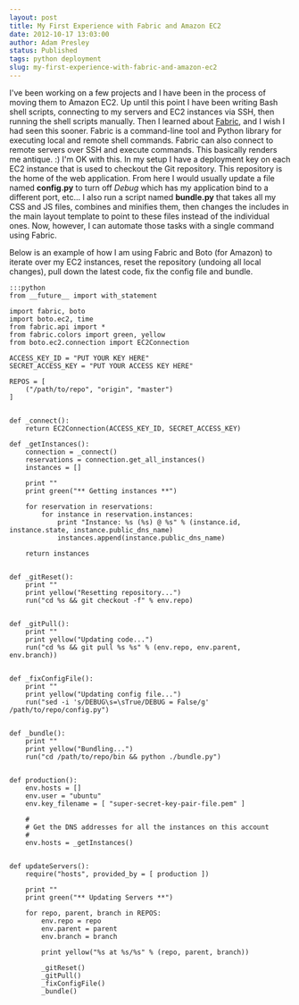 ```yaml
---
layout: post
title: My First Experience with Fabric and Amazon EC2
date: 2012-10-17 13:03:00
author: Adam Presley
status: Published
tags: python deployment
slug: my-first-experience-with-fabric-and-amazon-ec2
---
```


I've been working on a few projects and I have been in the process of
moving them to Amazon EC2. Up until this point I have been writing Bash
shell scripts, connecting to my servers and EC2 instances via SSH, then
running the shell scripts manually. Then I learned about [Fabric](http://docs.fabfile.org/), and
I wish I had seen this sooner. Fabric is a command-line tool and Python
library for executing local and remote shell commands. Fabric can also
connect to remote servers over SSH and execute commands. This basically
renders me antique. :) I'm OK with this. In my setup I have a deployment
key on each EC2 instance that is used to checkout the Git repository.
This repository is the home of the web application. From here I would
usually update a file named **config.py** to turn off *Debug* which has
my application bind to a different port, etc... I also run a script
named **bundle.py** that takes all my CSS and JS files, combines and
minifies them, then changes the includes in the main layout template to
point to these files instead of the individual ones. Now, however, I can
automate those tasks with a single command using Fabric.   
  
Below is an example of how I am using Fabric and Boto (for Amazon) to
iterate over my EC2 instances, reset the repository (undoing all local
changes), pull down the latest code, fix the config file and bundle.

    :::python
    from __future__ import with_statement

    import fabric, boto
    import boto.ec2, time
    from fabric.api import *
    from fabric.colors import green, yellow
    from boto.ec2.connection import EC2Connection

    ACCESS_KEY_ID = "PUT YOUR KEY HERE"
    SECRET_ACCESS_KEY = "PUT YOUR ACCESS KEY HERE"

    REPOS = [
        ("/path/to/repo", "origin", "master")
    ]


    def _connect():
        return EC2Connection(ACCESS_KEY_ID, SECRET_ACCESS_KEY)

    def _getInstances():
        connection = _connect()
        reservations = connection.get_all_instances()
        instances = []

        print ""
        print green("** Getting instances **")

        for reservation in reservations:
            for instance in reservation.instances:
                print "Instance: %s (%s) @ %s" % (instance.id, instance.state, instance.public_dns_name)
                instances.append(instance.public_dns_name)

        return instances


    def _gitReset():
        print ""
        print yellow("Resetting repository...")
        run("cd %s && git checkout -f" % env.repo)


    def _gitPull():
        print ""
        print yellow("Updating code...")
        run("cd %s && git pull %s %s" % (env.repo, env.parent, env.branch))


    def _fixConfigFile():
        print ""
        print yellow("Updating config file...")
        run("sed -i 's/DEBUG\s=\sTrue/DEBUG = False/g' /path/to/repo/config.py")


    def _bundle():
        print ""
        print yellow("Bundling...")
        run("cd /path/to/repo/bin && python ./bundle.py")


    def production():
        env.hosts = []
        env.user = "ubuntu"
        env.key_filename = [ "super-secret-key-pair-file.pem" ]

        #
        # Get the DNS addresses for all the instances on this account
        #
        env.hosts = _getInstances()


    def updateServers():
        require("hosts", provided_by = [ production ])

        print ""
        print green("** Updating Servers **")

        for repo, parent, branch in REPOS:
            env.repo = repo
            env.parent = parent
            env.branch = branch

            print yellow("%s at %s/%s" % (repo, parent, branch))

            _gitReset()
            _gitPull()
            _fixConfigFile()
            _bundle()
